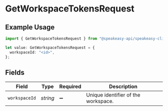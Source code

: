 # GetWorkspaceTokensRequest

## Example Usage

```typescript
import { GetWorkspaceTokensRequest } from "@speakeasy-api/speakeasy-client-sdk-typescript/sdk/models/operations";

let value: GetWorkspaceTokensRequest = {
  workspaceId: "<id>",
};
```

## Fields

| Field                               | Type                                | Required                            | Description                         |
| ----------------------------------- | ----------------------------------- | ----------------------------------- | ----------------------------------- |
| `workspaceId`                       | *string*                            | :heavy_minus_sign:                  | Unique identifier of the workspace. |